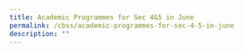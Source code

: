 ```yaml
---
title: Academic Programmes for Sec 4&5 in June
permalink: /cbss/academic-programmes-for-sec-4-5-in-june
description: ""
---
```

